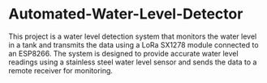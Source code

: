 # Automated-Water-Level-Detector
This project is a water level detection system that monitors the water level in a tank and transmits the data using a LoRa SX1278 module connected to an ESP8266.
The system is designed to provide accurate water level readings using a stainless steel water level sensor and sends the data to a remote receiver for monitoring.
